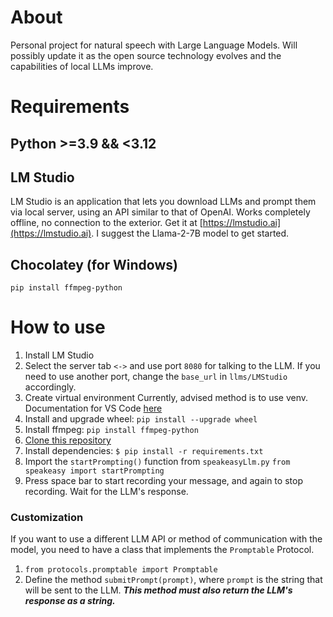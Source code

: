 # About

Personal project for natural speech with Large Language Models. Will possibly update it as the open source technology evolves and the capabilities of local LLMs improve.

# Requirements
## Python >=3.9 && <3.12
## LM Studio

LM Studio is an application that lets you download LLMs and prompt them via local server, using an API similar to that of OpenAI. Works completely offline, no connection to the exterior. Get it at [https://lmstudio.ai](https://lmstudio.ai). I suggest the Llama-2-7B model to get started.

## Chocolatey (for Windows)

`pip install ffmpeg-python`

# How to use

1. Install LM Studio
2. Select the server tab `<->` and use port `8080` for talking to the LLM. If you need to use another port, change the `base_url` in `llms/LMStudio` accordingly.
3. Create virtual environment
    Currently, advised method is to use venv. Documentation for VS Code [here](https://code.visualstudio.com/docs/python/environments)
4. Install and upgrade wheel: `pip install --upgrade wheel`
5. Install ffmpeg: `pip install ffmpeg-python`
6. [Clone this repository](https://docs.github.com/en/repositories/creating-and-managing-repositories/cloning-a-repository) 
7. Install dependencies: `$ pip install -r requirements.txt`
8. Import the `startPrompting()` function from `speakeasyLlm.py`
    `from speakeasy import startPrompting`
9. Press space bar to start recording your message, and again to stop recording. Wait for the LLM's response.

### Customization

If you want to use a different LLM API or method of communication with the model, you need to have a class that implements the `Promptable` Protocol.

1. `from protocols.promptable import Promptable`
2. Define the method `submitPrompt(prompt)`, where `prompt` is the string that will be sent to the LLM. ***This method must also return the LLM's response as a string.***
